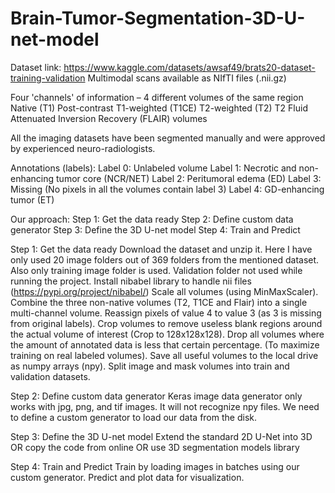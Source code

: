# Brain-Tumor-Segmentation-3D-U-net-model
Dataset link: https://www.kaggle.com/datasets/awsaf49/brats20-dataset-training-validation
Multimodal scans available as NIfTI files (.nii.gz) 

Four 'channels' of information – 4 different volumes of the same region
Native (T1) 
Post-contrast T1-weighted (T1CE)
T2-weighted (T2)
T2 Fluid Attenuated Inversion Recovery (FLAIR) volumes

All the imaging datasets have been segmented manually and were approved by experienced neuro-radiologists. 

Annotations (labels): 
Label 0: Unlabeled volume
Label 1: Necrotic and non-enhancing tumor core (NCR/NET)
Label 2: Peritumoral edema (ED)
Label 3: Missing (No pixels in all the volumes contain label 3)
Label 4: GD-enhancing tumor (ET)

Our approach:
Step 1: Get the data ready 
Step 2: Define custom data generator
Step 3: Define the 3D U-net model
Step 4: Train and Predict

Step 1: Get the data ready
Download the dataset and unzip it. 
Here I have only used 20 image folders out of 369 folders from the mentioned dataset. Also only training image folder is used. Validation folder not used while running the project.
Install nibabel library to handle nii files (https://pypi.org/project/nibabel/)
Scale all volumes (using MinMaxScaler).
Combine the three non-native volumes (T2, T1CE and Flair) into a single multi-channel volume. 
Reassign pixels of value 4 to value 3 (as 3 is missing from original labels).
Crop volumes to remove useless blank regions around the actual volume of interest (Crop to 128x128x128).
Drop all volumes where the amount of annotated data is less that certain percentage. (To maximize training on real labeled volumes). 
Save all useful volumes to the local drive as numpy arrays (npy).
Split image and mask volumes into train and validation datasets. 

Step 2: Define custom data generator
Keras image data generator only works with jpg, png, and tif images. It will not recognize npy files. We need to define a custom generator to load our data from the disk. 

Step 3: Define the 3D U-net model
Extend the standard 2D U-Net into 3D OR 
copy the code from online OR 
use 3D segmentation models library 

Step 4: Train and Predict
Train by loading images in batches using our custom generator. 
Predict and plot data for visualization.
